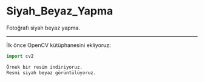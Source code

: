 # Siyah_Beyaz_Yapma

Fotoğrafı siyah beyaz yapma.

---

İlk önce OpenCV kütüphanesini ekliyoruz:

```python
import cv2

Örnek bir resim indiriyoruz.
Resmi siyah beyaz görüntülüyoruz.

